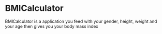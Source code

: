# BMICalculator
BMICalculator is a application you feed with your gender, height, weight and your age then gives you your body mass index
